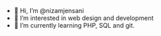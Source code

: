 - 👋 Hi, I’m @nizamjensani
- 👀 I’m interested in web design and development 
- 🌱 I’m currently learning PHP, SQL and git.

<!---
nizamjensani/nizamjensani is a ✨ special ✨ repository because its `README.md` (this file) appears on your GitHub profile.
You can click the Preview link to take a look at your changes.
--->
